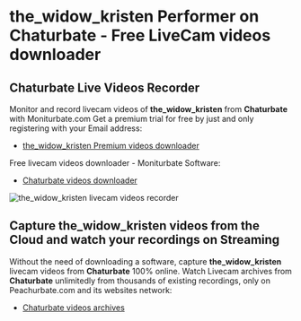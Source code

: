 # the_widow_kristen Performer on Chaturbate - Free LiveCam videos downloader

## Chaturbate Live Videos Recorder

Monitor and record livecam videos of **the_widow_kristen** from **Chaturbate** with Moniturbate.com
Get a premium trial for free by just and only registering with your Email address:
* [the_widow_kristen Premium videos downloader](https://moniturbate.com/request-demo-licence-key.html)

Free livecam videos downloader - Moniturbate Software:
* [Chaturbate videos downloader](https://moniturbate.com/moniturbate-download-software.html)

![the_widow_kristen livecam videos recorder](https://peachurnet.com/templates/moniturbate-software.png)


## Capture the_widow_kristen videos from the Cloud and watch your recordings on Streaming

Without the need of downloading a software, capture **the_widow_kristen** livecam videos from **Chaturbate** 100% online.
Watch Livecam archives from **Chaturbate** unlimitedly from thousands of existing recordings, only on Peachurbate.com and its websites network:
* [Chaturbate videos archives](https://peachurnet.com/)